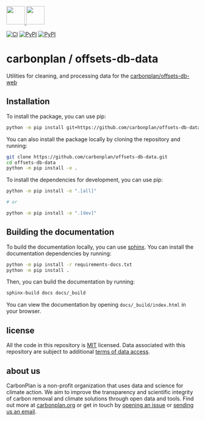 <p align='left'>
  <a href='https://carbonplan.org/#gh-light-mode-only'>
    <img
      src='https://carbonplan-assets.s3.amazonaws.com/monogram/dark-small.png'
      height='48px'
    />
  </a>
  <a href='https://carbonplan.org/#gh-dark-mode-only'>
    <img
      src='https://carbonplan-assets.s3.amazonaws.com/monogram/light-small.png'
      height='48px'
    />
  </a>
</p>

[![CI](https://github.com/carbonplan/offsets-db-data/actions/workflows/CI.yaml/badge.svg)](https://github.com/carbonplan/offsets-db-data/actions/workflows/CI.yaml)
[![PyPI](https://github.com/carbonplan/offsets-db-data/actions/workflows/pypi.yaml/badge.svg)](https://github.com/carbonplan/offsets-db-data/actions/workflows/pypi.yaml)
[![PyPI][pypi-badge]][pypi-link]

# carbonplan / offsets-db-data

Utilities for cleaning, and processing data for the [carbonplan/offsets-db-web](https://github.com/carbonplan/offsets-db-web)

## Installation

To install the package, you can use pip:

```bash
python -m pip install git+https://github.com/carbonplan/offsets-db-data.git
```

You can also install the package locally by cloning the repository and running:

```bash
git clone https://github.com/carbonplan/offsets-db-data.git
cd offsets-db-data
python -m pip install -e .
```

To install the dependencies for development, you can use pip:

```bash
python -m pip install -e ".[all]"

# or

python -m pip install -e ".[dev]"

```

## Building the documentation

To build the documentation locally, you can use [sphinx](https://www.sphinx-doc.org/en/master/). You can install the documentation dependencies by running:

```bash
python -m pip install -r requirements-docs.txt
python -m pip install .
```

Then, you can build the documentation by running:

```bash
sphinx-build docs docs/_build
```

You can view the documentation by opening `docs/_build/index.html` in your browser.

## license

All the code in this repository is [MIT](https://choosealicense.com/licenses/mit/) licensed.
Data associated with this repository are subject to additional [terms of data access](./docs/TERMS-OF-DATA-ACCESS.md).

## about us

CarbonPlan is a non-profit organization that uses data and science for climate action. We aim to improve the transparency and scientific integrity of carbon removal and climate solutions through open data and tools. Find out more at [carbonplan.org](https://carbonplan.org/) or get in touch by [opening an issue](https://github.com/carbonplan/offsets-db/issues/new) or [sending us an email](mailto:hello@carbonplan.org).

[pypi-badge]: https://img.shields.io/pypi/v/offsets-db-data?logo=pypi
[pypi-link]: https://pypi.org/project/offsets-db-data
